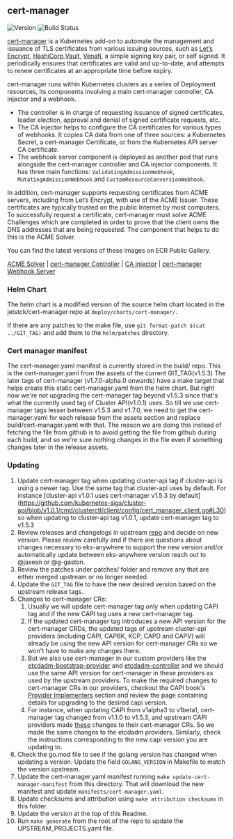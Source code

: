 ## **cert-manager**
![Version](https://img.shields.io/badge/version-v1.19.1-blue)
![Build Status](https://codebuild.us-west-2.amazonaws.com/badges?uuid=eyJlbmNyeXB0ZWREYXRhIjoiUkphQkhWTUpOOVE1OFVLU0dHQmVFUXZJV0dJaGVLYmtEZHp0aGtDRnJBQUxtaHVqOWp3S0l6d0NlTytqNWpwc2tNTmF6RnNhMTZ3d1J1RXErR0lWcldZPSIsIml2UGFyYW1ldGVyU3BlYyI6IlQyU2lIcVVtU3ozZVZSVTgiLCJtYXRlcmlhbFNldFNlcmlhbCI6MX0%3D&branch=main)

[cert-manager](https://github.com/cert-manager/cert-manager) is a Kubernetes add-on to automate the management and issuance of TLS certificates from various issuing sources, such as [Let’s Encrypt](https://letsencrypt.org), [HashiCorp Vault](https://www.vaultproject.io), [Venafi](https://www.venafi.com/), a simple signing key pair, or self signed. It periodically ensures that certificates are valid and up-to-date, and attempts to renew certificates at an appropriate time before expiry.

cert-manager runs within Kubernetes clusters as a series of Deployment resources, its components involving a main cert-manager controller, CA injector and a webhook. 
* The controller is in charge of requesting issuance of signed certificates, leader election, approval and denial of signed certificate requests, etc.
* The CA injector helps to configure the CA certificates for various types of webhooks. It copies CA data from one of three sources: a Kubernetes Secret, a cert-manager Certificate, or from the Kubernetes API server CA certificate.
* The webhook server component is deployed as another pod that runs alongside the cert-manager controller and CA injector components. It has three main functions: `ValidatingAdmissionWebhook`, `MutatingAdmissionWebhook` and `CustomResourceConversionWebhook`.

In addition, cert-manager supports requesting certificates from ACME servers, including from Let’s Encrypt, with use of the ACME Issuer. These certificates are typically trusted on the public Internet by most computers. To successfully request a certificate, cert-manager must solve ACME Challenges which are completed in order to prove that the client owns the DNS addresses that are being requested. The component that helps to do this is the ACME Solver.

You can find the latest versions of these images on ECR Public Gallery.

[ACME Solver](https://gallery.ecr.aws/eks-anywhere/cert-manager/cert-manager-acmesolver) | 
[cert-manager Controller](https://gallery.ecr.aws/eks-anywhere/cert-manager/cert-manager-controller) | 
[CA injector](https://gallery.ecr.aws/eks-anywhere/cert-manager/cert-manager-cainjector) | 
[cert-manager Webhook Server](https://gallery.ecr.aws/eks-anywhere/cert-manager/cert-manager-webhook)

### Helm Chart

The helm chart is a modified version of the source helm chart located in the jetstck/cert-manager repo at `deploy/charts/cert-manager/`.

If there are any patches to the make file, use `git format-patch $(cat ../GIT_TAG)` and add them to the `helm/patches` directory.

### Cert manager manifest

The cert-manager.yaml manifest is currently stored in the build/ repo. This is the cert-manager.yaml from the assets of the current GIT_TAG(v1.5.3)
The later tags of cert-manager (v1.7.0-alpha.0 onwards) have a make target that helps create this static cert-manager.yaml from the helm chart.
But right now we're not upgrading the cert-manager tag beyond v1.5.3 since that's what the currently used tag of Cluster API(v1.0.1) uses.
So till we use cert-manager tags lesser between v1.5.3 and v1.7.0, we need to get the cert-manager.yaml for each release from the assets section
and replace build/cert-manager.yaml with that. The reason we are doing this instead of fetching the file from github is to avoid getting the file
from github during each build, and so we're sure nothing changes in the file even if something changes later in the release assets.

### Updating

1. Update cert-manager tag when updating cluster-api tag if cluster-api is using a newer tag.
   Use the same tag that cluster-api uses by default. For instance [cluster-api v1.0.1 uses cert-manager v1.5.3 by default]
   (https://github.com/kubernetes-sigs/cluster-api/blob/v1.0.1/cmd/clusterctl/client/config/cert_manager_client.go#L30) so when updating
   to cluster-api tag v1.0.1, update cert-manager tag to v1.5.3
1. Review releases and changelogs in upstream [repo](https://github.com/cert-manager/cert-manager) and decide on new version.
   Please review carefully and if there are questions about changes necessary to eks-anywhere to support the new version
   and/or automatically update between eks-anywhere version reach out to @jaxesn or @g-gaston.
1. Review the patches under patches/ folder and remove any that are either merged upstream or no longer needed.
1. Update the `GIT_TAG` file to have the new desired version based on the upstream release tags.
1. Changes to cert-manager CRs:
   1. Usually we will update cert-manager tag only when updating CAPI tag and if the new CAPI tag uses a new cert-manager tag.
   1. If the updated cert-manager tag introduces a new API version for the cert-manager CRDs, the updated tags of upstream cluster-api providers 
      (including CAPI, CAPBK, KCP, CAPD and CAPV) will already be using the new API version for cert-manager CRs so we won't have to make any changes there.
   1. But we also use cert-manager in our custom providers like the [etcdadm-bootstrap-provider](https://github.com/aws/etcdadm-bootstrap-provider/tree/v1beta1/config/certmanager)
   and [etcdadm-controller](https://github.com/aws/etcdadm-controller/tree/v1beta1/config/certmanager) and we should use the same API version for cert-manager in these providers
   as used by the upstream providers. To make the required changes to cert-manager CRs in our providers, checkout the CAPI book's [Provider Implementers](https://cluster-api.sigs.k8s.io/developer/providers/implementers.html)
   section and review the page containing details for upgrading to the desired capi version. 
   1. For instance, when updating CAPI from v1alpha3 to v1beta1, cert-manager tag changed from v1.1.0 to v1.5.3, and upstream CAPI providers made [these](https://cluster-api.sigs.k8s.io/developer/providers/v1alpha3-to-v1alpha4.html#upgrade-cert-manager-to-v110)
   changes to their cert-manager CRs. So we made the same changes to the etcdadm providers. Similarly, check the instructions corresponding to the new
   capi version you are updating to.
1. Check the go.mod file to see if the golang version has changed when updating a version. Update the field `GOLANG_VERSION` in
   Makefile to match the version upstream.
1. Update the cert-manager.yaml manifest running `make update-cert-manager-manifest` from this directory. That will download the new manifest and update `manifests/cert-manager.yaml`.
1. Update checksums and attribution using `make attribution checksums` in this folder.
1. Update the version at the top of this Readme.
1. Run `make generate` from the root of the repo to update the UPSTREAM_PROJECTS.yaml file.
